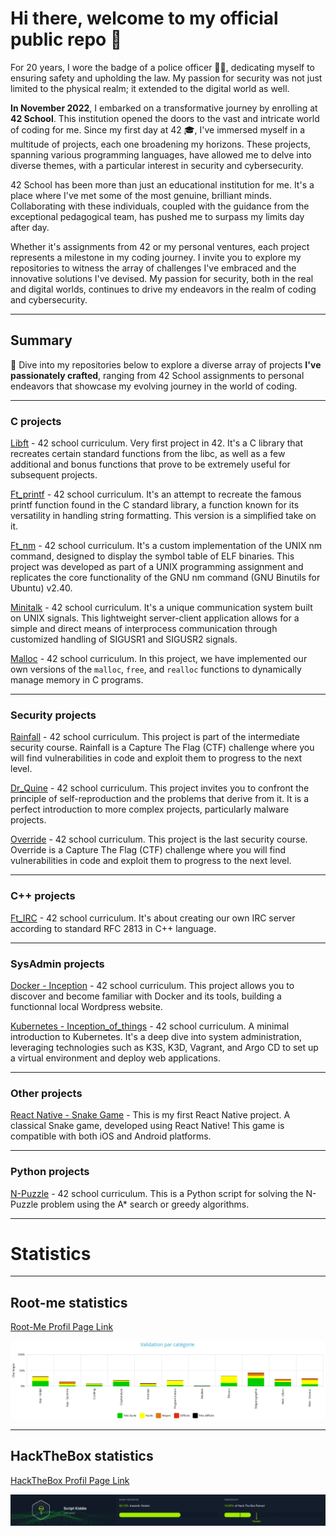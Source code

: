 # Hi there, welcome to my official public repo 👋

For 20 years, I wore the badge of a police officer 👮‍♂️, dedicating myself to ensuring safety and upholding the law. My passion for security was not just limited to the physical realm; it extended to the digital world as well.

**In November 2022**, I embarked on a transformative journey by enrolling at **42 School**. This institution opened the doors to the vast and intricate world of coding for me. Since my first day at 42 🎓, I've immersed myself in a multitude of projects, each one broadening my horizons. These projects, spanning various programming languages, have allowed me to delve into diverse themes, with a particular interest in security and cybersecurity.

42 School has been more than just an educational institution for me. It's a place where I've met some of the most genuine, brilliant minds. Collaborating with these individuals, coupled with the guidance from the exceptional pedagogical team, has pushed me to surpass my limits day after day.

Whether it's assignments from 42 or my personal ventures, each project represents a milestone in my coding journey. I invite you to explore my repositories to witness the array of challenges I've embraced and the innovative solutions I've devised. My passion for security, both in the real and digital worlds, continues to drive my endeavors in the realm of coding and cybersecurity.

----

## Summary

🚀 Dive into my repositories below to explore a diverse array of projects **I've passionately crafted**, ranging from 42 School assignments to personal endeavors that showcase my evolving journey in the world of coding.

----

### C projects

[Libft](https://github.com/jmbertin/Libft) - 42 school curriculum. Very first project in 42. It's a C library that recreates certain standard functions from the libc, as well as a few additional and bonus functions that prove to be extremely useful for subsequent projects.

[Ft_printf](https://github.com/jmbertin/FT_Printf) - 42 school curriculum. It's an attempt to recreate the famous printf function found in the C standard library, a function known for its versatility in handling string formatting. This version is a simplified take on it.

[Ft_nm](https://github.com/jmbertin/Ft_Nm) - 42 school curriculum. It's a custom implementation of the UNIX nm command, designed to display the symbol table of ELF binaries. This project was developed as part of a UNIX programming assignment and replicates the core functionality of the GNU nm command (GNU Binutils for Ubuntu) v2.40.

[Minitalk](https://github.com/jmbertin/Minitalk) - 42 school curriculum. It's a unique communication system built on UNIX signals. This lightweight server-client application allows for a simple and direct means of interprocess communication through customized handling of SIGUSR1 and SIGUSR2 signals.

[Malloc](https://github.com/jmbertin/Malloc) - 42 school curriculum. In this project, we have implemented our own versions of the `malloc`, `free`, and `realloc` functions to dynamically manage memory in C programs.

----

### Security projects

[Rainfall](https://github.com/jmbertin/Rainfall) - 42 school curriculum. This project is part of the intermediate security course. Rainfall is a Capture The Flag (CTF) challenge where you will find vulnerabilities in code and exploit them to progress to the next level.

[Dr_Quine](https://github.com/jmbertin/Dr_Quine) - 42 school curriculum. This project invites you to confront the principle of self-reproduction and the problems that derive from it. It is a perfect introduction to more complex projects, particularly malware projects.

[Override](https://github.com/jmbertin/Override) - 42 school curriculum. This project is the last security course. Override is a Capture The Flag (CTF) challenge where you will find vulnerabilities in code and exploit them to progress to the next level.

----

### C++ projects

[Ft_IRC](https://github.com/jmbertin/Ft_IRC) - 42 school curriculum. It's about creating our own IRC server according to standard RFC 2813 in C++ language.

----

### SysAdmin projects

[Docker - Inception](https://github.com/jmbertin/Inception) - 42 school curriculum. This project allows you to discover and become familiar with Docker and its tools, building a functionnal local Wordpress website.

[Kubernetes - Inception_of_things](https://github.com/jmbertin/Inception_of_things) - 42 school curriculum. A minimal introduction to Kubernetes. It's a deep dive into system administration, leveraging technologies such as K3S, K3D, Vagrant, and Argo CD to set up a virtual environment and deploy web applications.

----

### Other projects

[React Native - Snake Game](https://github.com/jmbertin/ReactNative-Snake) - This is my first React Native project. A classical Snake game, developed using React Native! This game is compatible with both iOS and Android platforms. 

----

### Python projects

[N-Puzzle](https://github.com/jmbertin/N-Puzzle) - 42 school curriculum. This is a Python script for solving the N-Puzzle problem using the A* search or greedy algorithms.

----

# Statistics

----

## Root-me statistics

[Root-Me Profil Page Link](https://www.root-me.org/jbertin?inc=info&lang=fr)

![Demo GIF](./rootme.png)

----

## HackTheBox statistics

[HackTheBox Profil Page Link](https://app.hackthebox.com/profile/1314046)

![Demo GIF](./htb.png)

<!--

<img src="./100.png" width="50" height="40">

### C++ projects

**jmbertin/jmbertin** is a ✨ _special_ ✨ repository because its `README.md` (this file) appears on your GitHub profile.

Here are some ideas to get you started:

- 🔭 I’m currently working on ...
- 🌱 I’m currently learning ...
- 👯 I’m looking to collaborate on ...
- 🤔 I’m looking for help with ...
- 💬 Ask me about ...
- 📫 How to reach me: ...
- 😄 Pronouns: ...
- ⚡ Fun fact: ...
-->
